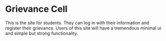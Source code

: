 # Grievance Cell
This is the site for students. They can log in with their information and register their grievance.
Users of this site will have a tremendous minimal ui and simple but strong functionality.
